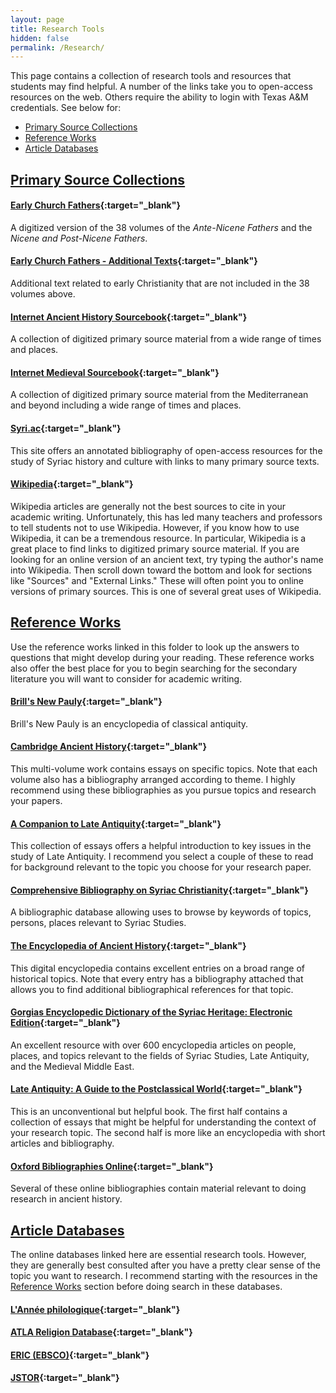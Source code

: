 ```yaml
---
layout: page
title: Research Tools
hidden: false
permalink: /Research/
---
```

This page contains a collection of research tools and resources that
students may find helpful. A number of the links take you to open-access 
resources on the web. Others require the ability to login with Texas A&M 
credentials. See below for:
* [Primary Source Collections](#primaries)
* [Reference Works](#reference)
* [Article Databases](#databases)

## <a name="primaries"/>[Primary Source Collections](./#primaries)

#### [Early Church Fathers](http://www.tertullian.org/fathers2/){:target="_blank"}
A digitized version of the 38 volumes of the _Ante-Nicene Fathers_ and the 
_Nicene and Post-Nicene Fathers_.

#### [Early Church Fathers - Additional Texts](http://www.tertullian.org/fathers/){:target="_blank"}
Additional text related to early Christianity that are not included in the 38 volumes 
above.

#### [Internet Ancient History Sourcebook](https://sourcebooks.fordham.edu/ancient/asbook.asp){:target="_blank"}
A collection of digitized primary source material from a wide range of times and places. 

#### [Internet Medieval Sourcebook](https://sourcebooks.fordham.edu/sbook.asp){:target="_blank"}
A collection of digitized primary source material from the Mediterranean and beyond 
including a wide range of times and places.

#### [Syri.ac](http://syri.ac/){:target="_blank"}
This site offers an annotated bibliography of open-access resources for the study 
of Syriac history and culture with links to many primary source texts.

#### [Wikipedia](https://en.wikipedia.org/){:target="_blank"}
Wikipedia articles are generally not the best sources to cite in your academic writing. 
Unfortunately, this has led many teachers and professors to tell students not to use Wikipedia.
However, if you know how to use Wikipedia, it can be a tremendous resource. In particular,
Wikipedia is a great place to find links to digitized primary source material. If you are 
looking for an online version of an ancient text, try typing the author's name into Wikipedia.
Then scroll down toward the bottom and look for sections like "Sources" and "External Links." 
These will often point you to online versions of primary sources. This is one of several great 
uses of Wikipedia.


## <a name="reference"/>[Reference Works](./#reference)
Use the reference works linked in this folder to look up the answers to questions 
that might develop during your reading. These reference works also offer the 
best place for you to begin searching for the secondary literature you will 
want to consider for academic writing.


#### [Brill's New Pauly](http://proxy.library.tamu.edu/login?url=http://coral.library.tamu.edu/resourcelink.php?resource=1132){:target="_blank"}
Brill's New Pauly is an encyclopedia of classical antiquity. 

#### [Cambridge Ancient History](https://www-cambridge-org.srv-proxy1.library.tamu.edu/core/series/cambridge-ancient-history/010C506409EE858277F898C129759025){:target="_blank"}
This multi-volume work contains essays on specific topics. Note that each volume also 
has a bibliography arranged according to theme. I highly recommend using these 
bibliographies as you pursue topics and research your papers.

#### [A Companion to Late Antiquity](http://proxy.library.tamu.edu/login?url=http://dx.doi.org/10.1002/9781444306101){:target="_blank"}
This collection of essays offers a helpful introduction to key issues in the study 
of Late Antiquity. I recommend you select a couple of these to read for background 
relevant to the topic you choose for your research paper.

#### [Comprehensive Bibliography on Syriac Christianity](http://www.csc.org.il/db/browse.aspx?db=SB&sT=keywords){:target="_blank"}
A bibliographic database allowing uses to browse by keywords of topics, persons,
places relevant to Syriac Studies.

#### [The Encyclopedia of Ancient History](http://proxy.library.tamu.edu/login?url=http://dx.doi.org/10.1002/9781444338386){:target="_blank"}
This digital encyclopedia contains excellent entries on a broad range of historical 
topics. Note that every entry has a bibliography attached that allows you to find 
additional bibliographical references for that topic.

#### [Gorgias Encyclopedic Dictionary of the Syriac Heritage: Electronic Edition](https://gedsh.bethmardutho.org/){:target="_blank"}
An excellent resource with over 600 encyclopedia articles on people, places, and topics relevant to 
the fields of Syriac Studies, Late Antiquity, and the Medieval Middle East.

#### [Late Antiquity: A Guide to the Postclassical World](http://proxy.library.tamu.edu/login?url=http://www.credoreference.com/book/hupla){:target="_blank"}
This is an unconventional but helpful book. The first half contains a collection 
of essays that might be helpful for understanding the context of your research topic. 
The second half is more like an encyclopedia with short articles and bibliography.

#### [Oxford Bibliographies Online](http://proxy.library.tamu.edu/login?url=http://coral.library.tamu.edu/resourcelink.php?resource=2629){:target="_blank"}
Several of these online bibliographies contain material relevant to doing research 
in ancient history.



## <a name="databases"/>[Article Databases](./#databases)
The online databases linked here are essential research tools. However, they 
are generally best consulted after you have a pretty clear sense of the 
topic you want to research. I recommend starting with the resources in the 
[Reference Works](#reference) section before doing search in these databases.

#### [L'Année philologique](http://proxy.library.tamu.edu/login?url=http://coral.library.tamu.edu/resourcelink.php?resource=2296){:target="_blank"}

#### [ATLA Religion Database](http://proxy.library.tamu.edu/login?url=https://coral.library.tamu.edu/resourcelink.php?resource=680){:target="_blank"}

#### [ERIC (EBSCO)](http://proxy.library.tamu.edu/login?url=https://coral.library.tamu.edu/resourcelink.php?resource=1960){:target="_blank"}

#### [JSTOR](http://proxy.library.tamu.edu/login?url=https://coral.library.tamu.edu/resourcelink.php?resource=2288){:target="_blank"}
